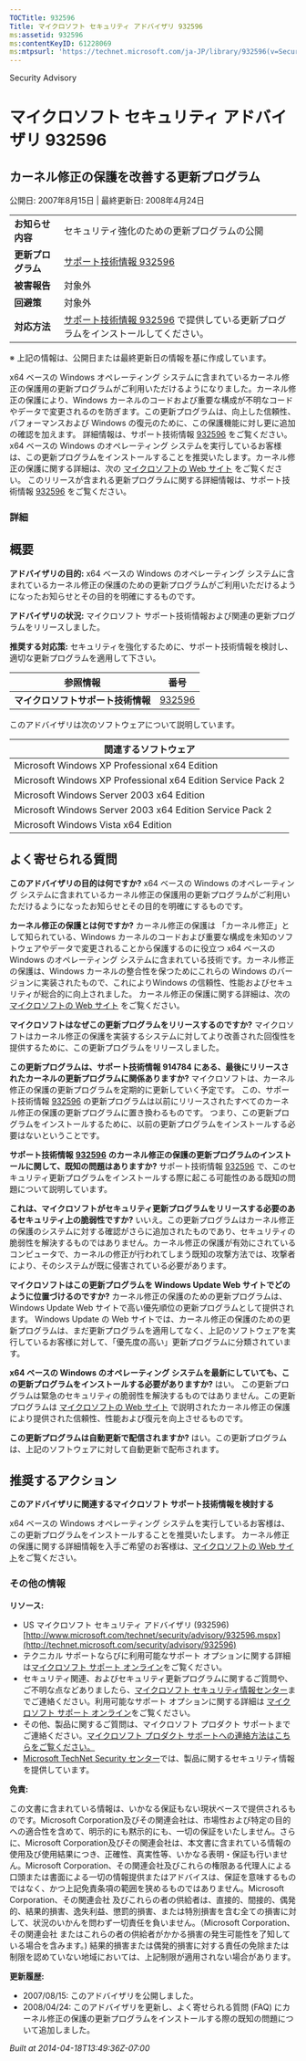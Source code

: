 ```yaml
---
TOCTitle: 932596
Title: マイクロソフト セキュリティ アドバイザリ 932596
ms:assetid: 932596
ms:contentKeyID: 61228069
ms:mtpsurl: 'https://technet.microsoft.com/ja-JP/library/932596(v=Security.10)'
---
```


Security Advisory

マイクロソフト セキュリティ アドバイザリ 932596
===============================================

カーネル修正の保護を改善する更新プログラム
------------------------------------------

公開日: 2007年8月15日 | 最終更新日: 2008年4月24日

|                    |                                                                                                                            |
|--------------------|----------------------------------------------------------------------------------------------------------------------------|
| **お知らせ内容**   | セキュリティ強化のための更新プログラムの公開                                                                               |
| **更新プログラム** | [サポート技術情報 932596](http://support.microsoft.com/kb/932596)                                                          |
| **被害報告**       | 対象外                                                                                                                     |
| **回避策**         | 対象外                                                                                                                     |
| **対応方法**       | [サポート技術情報 932596](http://support.microsoft.com/kb/932596) で提供している更新プログラムをインストールしてください。 |

※ 上記の情報は、公開日または最終更新日の情報を基に作成しています。

x64 ベースの Windows オペレーティング システムに含まれているカーネル修正の保護用の更新プログラムがご利用いただけるようになりました。カーネル修正の保護により、Windows カーネルのコードおよび重要な構成が不明なコードやデータで変更されるのを防ぎます。この更新プログラムは、向上した信頼性、パフォーマンスおよび Windows の復元のために、この保護機能に対し更に追加の確認を加えます。 詳細情報は、サポート技術情報 [932596](http://support.microsoft.com/kb/932596) をご覧ください。x64 ベースの Windows のオペレーティング システムを実行しているお客様は、この更新プログラムをインストールすることを推奨いたします。カーネル修正の保護に関する詳細は、次の [マイクロソフトの Web サイト](http://www.microsoft.com/japan/whdc/driver/kernel/64bitpatch_faq.mspx) をご覧ください。 このリリースが含まれる更新プログラムに関する詳細情報は、サポート技術情報 [932596](http://support.microsoft.com/kb/932596) をご覧ください。

### 詳細

概要
----

<span></span>
**アドバイザリの目的:** x64 ベースの Windows のオペレーティング システムに含まれているカーネル修正の保護のための更新プログラムがご利用いただけるようになったお知らせとその目的を明確にするものです。

**アドバイザリの状況:** マイクロソフト サポート技術情報および関連の更新プログラムをリリースしました。

**推奨する対応策:** セキュリティを強化するために、サポート技術情報を検討し、適切な更新プログラムを適用して下さい。

| 参照情報                           | 番号                                             |
|------------------------------------|--------------------------------------------------|
| **マイクロソフトサポート技術情報** | [932596](http://support.microsoft.com/kb/932596) |

このアドバイザリは次のソフトウェアについて説明しています。

| 関連するソフトウェア                                         |
|--------------------------------------------------------------|
| Microsoft Windows XP Professional x64 Edition                |
| Microsoft Windows XP Professional x64 Edition Service Pack 2 |
| Microsoft Windows Server 2003 x64 Edition                    |
| Microsoft Windows Server 2003 x64 Edition Service Pack 2     |
| Microsoft Windows Vista x64 Edition                          |

よく寄せられる質問
------------------

<span></span>
**このアドバイザリの目的は何ですか?**
x64 ベースの Windows のオペレーティング システムに含まれているカーネル修正の保護用の更新プログラムがご利用いただけるようになったお知らせとその目的を明確にするものです。

**カーネル修正の保護とは何ですか?**
カーネル修正の保護は 「カーネル修正」として知られている、Windows カーネルのコードおよび重要な構成を未知のソフトウェアやデータで変更されることから保護するのに役立つ x64 ベースの Windows のオペレーティング システムに含まれている技術です。カーネル修正の保護は、Windows カーネルの整合性を保つためにこれらの Windows のバージョンに実装されたもので、これによりWindows の信頼性、性能およびセキュリティが総合的に向上されました。 カーネル修正の保護に関する詳細は、次の [マイクロソフトの Web サイト](http://www.microsoft.com/japan/whdc/driver/kernel/64bitpatch_faq.mspx) をご覧ください。

**マイクロソフトはなぜこの更新プログラムをリリースするのですか?**
マイクロソフトはカーネル修正の保護を実装するシステムに対してより改善された回復性を提供するために、この更新プログラムをリリースしました。

**この更新プログラムは、サポート技術情報 914784 にある、最後にリリースされたカーネルの更新プログラムに関係ありますか?**
マイクロソフトは、カーネル修正の保護の更新プログラムを定期的に更新していく予定です。 この、サポート技術情報 [932596](http://support.microsoft.com/kb/932596) の更新プログラムは以前にリリースされたすべてのカーネル修正の保護の更新プログラムに置き換わるものです。 つまり、この更新プログラムをインストールするために、以前の更新プログラムをインストールする必要はないということです。

**サポート技術情報** [**932596**](http://support.microsoft.com/kb/932596) **のカーネル修正の保護の更新プログラムのインストールに関して、既知の問題はありますか?**
サポート技術情報 [932596](http://support.microsoft.com/kb/932596) で、このセキュリティ更新プログラムをインストールする際に起こる可能性のある既知の問題について説明しています。

**これは、マイクロソフトがセキュリティ更新プログラムをリリースする必要のあるセキュリティ上の脆弱性ですか?**
いいえ。この更新プログラムはカーネル修正の保護のシステムに対する確認がさらに追加されたものであり、セキュリティの脆弱性を解決するものではありません。カーネル修正の保護が有効にされているコンピュータで、カーネルの修正が行われてしまう既知の攻撃方法では、攻撃者により、そのシステムが既に侵害されている必要があります。

**マイクロソフトはこの更新プログラムを Windows Update Web サイトでどのように位置づけるのですか?**
カーネル修正の保護のための更新プログラムは、Windows Update Web サイトで高い優先順位の更新プログラムとして提供されます。 Windows Update の Web サイトでは、カーネル修正の保護のための更新プログラムは、まだ更新プログラムを適用してなく、上記のソフトウェアを実行しているお客様に対して、「優先度の高い」更新プログラムに分類されています。

**x64 ベースの Windows のオペレーティング システムを最新にしていても、この更新プログラムをインストールする必要がありますか?**
はい。 この更新プログラムは緊急のセキュリティの脆弱性を解決するものではありません。この更新プログラムは [マイクロソフトの Web サイト](http://www.microsoft.com/japan/whdc/driver/kernel/64bitpatch_faq.mspx) で説明されたカーネル修正の保護により提供された信頼性、性能および復元を向上させるものです。

**この更新プログラムは自動更新で配信されますか?**
はい。この更新プログラムは、上記のソフトウェアに対して自動更新で配布されます。

推奨するアクション
------------------

<span></span>
**このアドバイザリに関連するマイクロソフト サポート技術情報を検討する**

x64 ベースの Windows オペレーティング システムを実行しているお客様は、この更新プログラムをインストールすることを推奨いたします。 カーネル修正の保護に関する詳細情報を入手ご希望のお客様は、[マイクロソフトの Web サイト](http://www.microsoft.com/japan/whdc/driver/kernel/64bitpatch_faq.mspx)をご覧ください。

### その他の情報

**リソース:**

-   US マイクロソフト セキュリティ アドバイザリ (932596)
    [http://www.microsoft.com/technet/security/advisory/932596.mspx](http://technet.microsoft.com/security/advisory/932596)
-   テクニカル サポートならびに利用可能なサポート オプションに関する詳細は[マイクロソフト サポート オンライン](http://support.microsoft.com/)をご覧ください。
-   セキュリティ関連、およびセキュリティ更新プログラムに関するご質問や、ご不明な点などありましたら、[マイクロソフト セキュリティ情報センター](http://www.microsoft.com/japan/security/sicinfo.mspx)までご連絡ください。利用可能なサポート オプションに関する詳細は [マイクロソフト サポート オンライン](http://support.microsoft.com/)をご覧ください。
-   その他、製品に関するご質問は、マイクロソフト プロダクト サポートまでご連絡ください。[マイクロソフト プロダクト サポートへの連絡方法はこちらをご覧ください。](http://support.microsoft.com/select/?target=assistance)
-   [Microsoft TechNet Security センター](http://technet.microsoft.com/ja-jp/security/default.aspx)では、製品に関するセキュリティ情報を提供しています。

**免責:**

この文書に含まれている情報は、いかなる保証もない現状ベースで提供されるものです。Microsoft Corporation及びその関連会社は、市場性および特定の目的への適合性を含めて、明示的にも黙示的にも、一切の保証をいたしません。さらに、Microsoft Corporation及びその関連会社は、本文書に含まれている情報の使用及び使用結果につき、正確性、真実性等、いかなる表明・保証も行いません。Microsoft Corporation、その関連会社及びこれらの権限ある代理人による口頭または書面による一切の情報提供またはアドバイスは、保証を意味するものではなく、かつ上記免責条項の範囲を狭めるものではありません。Microsoft Corporation、その関連会社 及びこれらの者の供給者は、直接的、間接的、偶発的、結果的損害、逸失利益、懲罰的損害、または特別損害を含む全ての損害に対して、状況のいかんを問わず一切責任を負いません。（Microsoft Corporation、その関連会社 またはこれらの者の供給者がかかる損害の発生可能性を了知している場合を含みます。) 結果的損害または偶発的損害に対する責任の免除または制限を認めていない地域においては、上記制限が適用されない場合があります。

**更新履歴:**

-   2007/08/15: このアドバイザリを公開しました。
-   2008/04/24: このアドバイザリを更新し、よく寄せられる質問 (FAQ) にカーネル修正の保護の更新プログラムをインストールする際の既知の問題について追加しました。

*Built at 2014-04-18T13:49:36Z-07:00*
